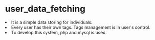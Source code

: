 # user_data_fetching

<li>It is a simple data storing for individuals. </li>
<li>Every user has their own tags. Tags management is in user's control. </li>
<li>To develop this system, php and mysql is used.</li>
